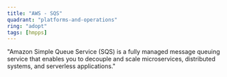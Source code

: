 ```yaml
---
title: "AWS - SQS"
quadrant: "platforms-and-operations"
ring: "adopt"
tags: [hmpps]
---
```


"Amazon Simple Queue Service (SQS) is a fully managed message queuing service that enables you to decouple and scale microservices, distributed systems, and serverless applications."
